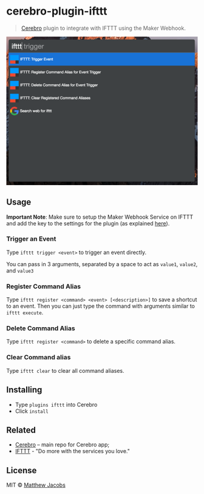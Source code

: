 # cerebro-plugin-ifttt

> [Cerebro](https://cerebroapp.com) plugin to integrate with IFTTT using the Maker Webhook.

![](screenshot.png)

## Usage

**Important Note**: Make sure to setup the Maker Webhook Service on IFTTT and add the key to the settings for the plugin (as explained [here](./docs/setup.md)).

### Trigger an Event

Type `ifttt trigger <event>` to trigger an event directly.

You can pass in 3 arguments, separated by a space to act as `value1`, `value2`, and `value3`

### Register Command Alias

Type `ifttt register <command> <event> [<description>]` to save a shortcut to an event.
Then you can just type the command with arguments similar to `ifttt execute`.

### Delete Command Alias

Type `ifttt register <command>` to delete a specific command alias.

### Clear Command alias

Type `ifttt clear` to clear all command aliases.

## Installing

* Type `plugins ifttt` into Cerebro
* Click `install`

## Related

- [Cerebro](http://github.com/KELiON/cerebro) – main repo for Cerebro app;
- [IFTTT](https://ifttt.com/) - "Do more with the services you love."

## License

MIT © [Matthew Jacobs](https://www.mattjdev.com)
